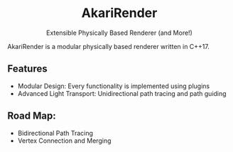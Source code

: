 <center><h1>AkariRender</h1></center>
<center>Extensible Physically Based Renderer (and More!)</center>



AkariRender is a modular physically based renderer written in C++17.

## Features
 - Modular Design: Every functionality is implemented using plugins
 - Advanced Light Transport: Unidirectional path tracing and path guiding

## Road Map:
 - Bidirectional Path Tracing
 - Vertex Connection and Merging

